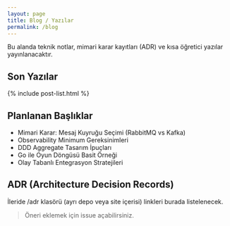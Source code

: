 ```yaml
---
layout: page
title: Blog / Yazılar
permalink: /blog
---
```


Bu alanda teknik notlar, mimari karar kayıtları (ADR) ve kısa öğretici yazılar yayınlanacaktır.

## Son Yazılar

{% include post-list.html %}

## Planlanan Başlıklar

- Mimari Karar: Mesaj Kuyruğu Seçimi (RabbitMQ vs Kafka)
- Observability Minimum Gereksinimleri
- DDD Aggregate Tasarım İpuçları
- Go ile Oyun Döngüsü Basit Örneği
- Olay Tabanlı Entegrasyon Stratejileri

## ADR (Architecture Decision Records)

İleride /adr klasörü (ayrı depo veya site içerisi) linkleri burada listelenecek.

> Öneri eklemek için issue açabilirsiniz.
